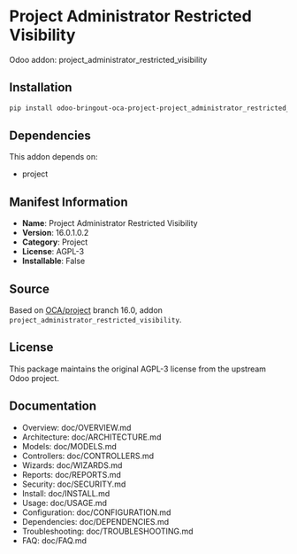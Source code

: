 # Project Administrator Restricted Visibility

Odoo addon: project_administrator_restricted_visibility

## Installation

```bash
pip install odoo-bringout-oca-project-project_administrator_restricted_visibility
```

## Dependencies

This addon depends on:
- project

## Manifest Information

- **Name**: Project Administrator Restricted Visibility
- **Version**: 16.0.1.0.2
- **Category**: Project
- **License**: AGPL-3
- **Installable**: False

## Source

Based on [OCA/project](https://github.com/OCA/project) branch 16.0, addon `project_administrator_restricted_visibility`.

## License

This package maintains the original AGPL-3 license from the upstream Odoo project.

## Documentation

- Overview: doc/OVERVIEW.md
- Architecture: doc/ARCHITECTURE.md
- Models: doc/MODELS.md
- Controllers: doc/CONTROLLERS.md
- Wizards: doc/WIZARDS.md
- Reports: doc/REPORTS.md
- Security: doc/SECURITY.md
- Install: doc/INSTALL.md
- Usage: doc/USAGE.md
- Configuration: doc/CONFIGURATION.md
- Dependencies: doc/DEPENDENCIES.md
- Troubleshooting: doc/TROUBLESHOOTING.md
- FAQ: doc/FAQ.md
